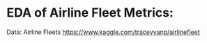 # EDA of Airline Fleet Metrics:
Data: Airline Fleets
https://www.kaggle.com/traceyvanp/airlinefleet
